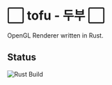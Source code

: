 # ⬜ tofu - 두부 ⬜ 

OpenGL Renderer written in Rust.


## Status

![Rust Build](https://github.com/Husenap/tofu/workflows/Rust%20Build/badge.svg)